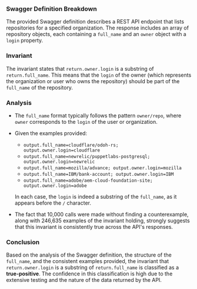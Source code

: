 ### Swagger Definition Breakdown
The provided Swagger definition describes a REST API endpoint that lists repositories for a specified organization. The response includes an array of repository objects, each containing a `full_name` and an `owner` object with a `login` property. 

### Invariant
The invariant states that `return.owner.login` is a substring of `return.full_name`. This means that the `login` of the owner (which represents the organization or user who owns the repository) should be part of the `full_name` of the repository. 

### Analysis
- The `full_name` format typically follows the pattern `owner/repo`, where `owner` corresponds to the `login` of the user or organization. 
- Given the examples provided:
  - `output.full_name=cloudflare/odoh-rs; output.owner.login=cloudflare`
  - `output.full_name=newrelic/puppetlabs-postgresql; output.owner.login=newrelic`
  - `output.full_name=mozilla/advance; output.owner.login=mozilla`
  - `output.full_name=IBM/bank-account; output.owner.login=IBM`
  - `output.full_name=adobe/aem-cloud-foundation-site; output.owner.login=adobe`

  In each case, the `login` is indeed a substring of the `full_name`, as it appears before the `/` character. 
- The fact that 10,000 calls were made without finding a counterexample, along with 246,635 examples of the invariant holding, strongly suggests that this invariant is consistently true across the API's responses. 

### Conclusion
Based on the analysis of the Swagger definition, the structure of the `full_name`, and the consistent examples provided, the invariant that `return.owner.login` is a substring of `return.full_name` is classified as a **true-positive**. The confidence in this classification is high due to the extensive testing and the nature of the data returned by the API.
